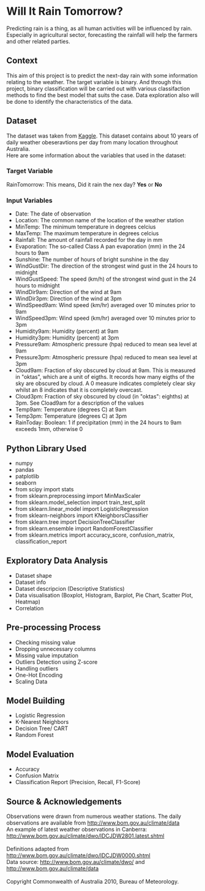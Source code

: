 # Will It Rain Tomorrow?
Predicting rain is a thing, as all human activities will be influenced by rain. Especially in agricultural sector, 
forecasting the rainfall will help the farmers and other related parties.

## Context
This aim of this project is to predict the next-day rain with some information relating to the weather. 
The target variable is binary. And through this project, binary classification will be carried out 
with various classifaction methods to find the best model that suits the case. 
Data exploration also will be done to identify the characteristics of the data.

## Dataset
The dataset was taken from [Kaggle](https://www.kaggle.com/jsphyg/weather-dataset-rattle-package).
This dataset contains about 10 years of daily weather obeseravtions per day from many location throughout Australia.\
Here are some information about the variables that used in the dataset:
### Target Variable
RainTomorrow: This means, Did it rain the nex day? **Yes** or **No**
### Input Variables
- Date: The date of observation
- Location: The common name of the location of the weather station
- MinTemp: The minimum temperature in degrees celcius
- MaxTemp: The maximum temperature in degrees celcius
- Rainfall: The amount of rainfall recorded for the day in mm
- Evaporation: The so-called Class A pan evaporation (mm) in the 24 hours to 9am
- Sunshine: The number of hours of bright sunshine in the day
- WindGustDir: The direction of the strongest wind gust in the 24 hours to midnight
- WindGustSpeed: The speed (km/h) of the strongest wind gust in the 24 hours to midnight
- WindDir9am: Direction of the wind at 9am
- WindDir3pm: Direction of the wind at 3pm
- WindSpeed9am: Wind speed (km/hr) averaged over 10 minutes prior to 9am
- WindSpeed3pm: Wind speed (km/hr) averaged over 10 minutes prior to 3pm
- Humidity9am: Humidity (percent) at 9am
- Humidity3pm: Humidity (percent) at 3pm
- Pressure9am: Atmospheric pressure (hpa) reduced to mean sea level at 9am
- Pressure3pm: Atmospheric pressure (hpa) reduced to mean sea level at 3pm
- Cloud9am: Fraction of sky obscured by cloud at 9am. This is measured in "oktas", which are a unit of eigths. It records how many eigths of the sky are obscured by cloud. A 0 measure indicates completely clear sky whilst an 8 indicates that it is completely overcast.
- Cloud3pm: Fraction of sky obscured by cloud (in "oktas": eighths) at 3pm. See Cload9am for a description of the values
- Temp9am: Temperature (degrees C) at 9am
- Temp3pm: Temperature (degrees C) at 3pm
- RainToday: Boolean: 1 if precipitation (mm) in the 24 hours to 9am exceeds 1mm, otherwise 0

## Python Library Used
- numpy
- pandas
- patplotlib
- seaborn
- from scipy import stats
- from sklearn.preprocessing import MinMaxScaler
- from sklearn.model_selection import train_test_split
- from sklearn.linear_model import LogisticRegression
- from sklearn-neighbors import KNeighborsClassifier
- from sklearn.tree import DecisionTreeClassifier
- from sklearn.ensemble import RandomForestClassifier
- from sklearn.metrics import accuracy_score, confusion_matrix, classification_report

## Exploratory Data Analysis
- Dataset shape
- Dataset info
- Dataset descripcion (Descriptive Statistics)
- Data visualisation (Boxplot, Histogram, Barplot, Pie Chart, Scatter Plot, Heatmap)
- Correlation

## Pre-processing Process
- Checking missing value
- Dropping unnecessary columns
- Missing value imputation
- Outliers Detection using Z-score
- Handling outliers
- One-Hot Encoding
- Scaling Data

## Model Building
- Logistic Regression
- K-Nearest Neighbors
- Decision Tree/ CART
- Random Forest

## Model Evaluation
- Accuracy
- Confusion Matrix
- Classification Report (Precision, Recall, F1-Score)

## Source & Acknowledgements
Observations were drawn from numerous weather stations. The daily observations are available from http://www.bom.gov.au/climate/data \
An example of latest weather observations in Canberra: http://www.bom.gov.au/climate/dwo/IDCJDW2801.latest.shtml \
\
Definitions adapted from http://www.bom.gov.au/climate/dwo/IDCJDW0000.shtml \
Data source: http://www.bom.gov.au/climate/dwo/ and http://www.bom.gov.au/climate/data \
\
Copyright Commonwealth of Australia 2010, Bureau of Meteorology.
